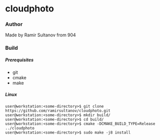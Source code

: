 # cloudphoto

### Author

Made by Ramir Sultanov from 904

### Build

##### Prerequisites

- git
- cmake
- make

##### Linux

```console
user@workstation:<some-directory>$ git clone https://github.com/ramirsultanov/cloudphoto.git
user@workstation:<some-directory>$ mkdir build/
user@workstation:<some-directory>$ cd build/
user@workstation:<some-directory>$ cmake -DCMAKE_BUILD_TYPE=Release ../cloudphoto
user@workstation:<some-directory>$ sudo make -j8 install
```
